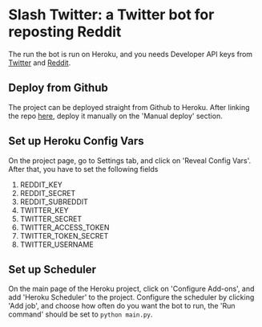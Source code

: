 # Slash Twitter: a Twitter bot for reposting Reddit

The run the bot is run on Heroku, and you needs Developer API keys from [Twitter](https://developer.twitter.com/en/portal/dashboard) and [Reddit](https://www.reddit.com/prefs/apps).

## Deploy from Github
The project can be deployed straight from Github to Heroku. After linking the repo [here](https://dashboard.heroku.com/apps/slash-succulents/deploy/github), deploy it manually on the 'Manual deploy' section.

## Set up Heroku Config Vars
On the project page, go to Settings tab, and click on 'Reveal Config Vars'. After that, you have to set the following fields

1. REDDIT_KEY
2. REDDIT_SECRET
3. REDDIT_SUBREDDIT
4. TWITTER_KEY
5. TWITTER_SECRET
6. TWITTER_ACCESS_TOKEN
7. TWITTER_TOKEN_SECRET
8. TWITTER_USERNAME

## Set up Scheduler
On the main page of the Heroku project, click on 'Configure Add-ons', and add 'Heroku Scheduler' to the project. Configure the scheduler by clicking 'Add job', and choose how often do you want the bot to run, the 'Run command' should be set to `python main.py`.
